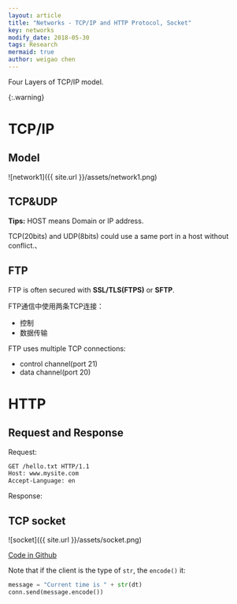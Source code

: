 ```yaml
---
layout: article
title: "Networks - TCP/IP and HTTP Protocol, Socket"
key: networks
modify_date: 2018-05-30
tags: Research
mermaid: true
author: weigao chen
---
```




Four Layers of TCP/IP model.

{:.warning} 

<!--more-->

# TCP/IP

## Model

![network1]({{ site.url }}/assets/network1.png)

## TCP&UDP

**Tips:** HOST means Domain or IP address.

TCP(20bits) and UDP(8bits) could use a same port in a host without conflict.、

## FTP

FTP is often secured with **SSL/TLS(FTPS)** or **SFTP**.

FTP通信中使用两条TCP连接：

- 控制
- 数据传输

FTP uses multiple TCP connections:

- control channel(port 21)
- data channel(port 20)

# HTTP

## Request and Response

Request:

```html
GET /hello.txt HTTP/1.1
Host: www.mysite.com
Accept-Language: en
```

Response:

## TCP socket

![socket]({{ site.url }}/assets/socket.png)

[Code in Github](https://github.com/chenweigao/python_web/tree/master/socket)

Note that if the client is the type of `str`, the `encode()` it:

```python
message = "Current time is " + str(dt)
conn.send(message.encode())
```

